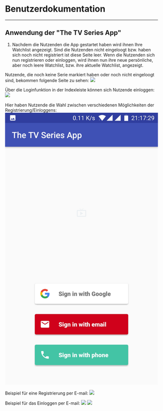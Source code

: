 
# Benutzerdokumentation

---

## Anwendung der "The TV Series App"

1. Nachdem die Nutzenden die App gestartet haben wird ihnen Ihre Watchlist angezeigt. Sind die Nutzenden nicht eingeloogt bzw. haben sich noch nicht registriert ist diese Seite leer. Wenn die Nutzenden sich nun registrieren oder einloggen, wird ihnen nun ihre neue persönliche, aber noch leere Watchlist, bzw. ihre aktuelle Watchlist, angezeigt.

Nutzende, die noch keine Serie markiert haben oder noch nicht eingeloogt sind, bekommen folgende Seite zu sehen:
![](https://media.discordapp.net/attachments/402801501866688512/420679133346005003/Screenshot_20180306-211542.jpg?width=380&height=676)

Über die Loginfunktion in der Indexleiste können sich Nutzende einloggen:
![](https://media.discordapp.net/attachments/402801501866688512/420679136449658881/Screenshot_20180306-211546.jpg?width=380&height=676)

Hier haben Nutzende die Wahl zwischen verschiedenen Möglichkeiten der Registrierung/Einloggens:
![verschiedene Möglichkeiten zur Registrierung](./images/Screenshot_20180306-211730.jpg)

Beispiel für eine Registrierung per E-mail:
![](https://cdn.discordapp.com/attachments/402801501866688512/420679148567003136/Screenshot_20180306-211814.jpg)

Beispiel für das Einloggen per E-mail:
![](https://cdn.discordapp.com/attachments/402801501866688512/420679147430346763/Screenshot_20180306-211759.jpg)
![](https://cdn.discordapp.com/attachments/402801501866688512/420679243345952788/Screenshot_20180306-212624.jpg)
